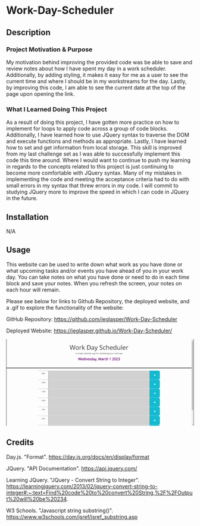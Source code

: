 # Work-Day-Scheduler

## Description

### Project Motivation & Purpose
My motivation behind improving the provided code was be able to save and review notes about how I have spent my day in a work scheduler. Additionally, by adding styling, it makes it easy for me as a user to see the current time and where I should be in my workstreams for the day. Lastly, by improving this code, I am able to see the current date at the top of the page upon opening the link.

### What I Learned Doing This Project

As a result of doing this project, I have gotten more practice on how to implement for loops to apply code across a group of code blocks. Additionally, I have learned how to use JQuery syntax to traverse the DOM and execute functions and methods as appropriate. Lastly, I have learned how to set and get information from local storage. This skill is improved from my last challenge set as I was able to successfully implement this code this time around. Where I would want to continue to push my learning in regards to the concepts related to this project is just continuing to become more comfortable with JQuery syntax. Many of my mistakes in implementing the code and meeting the acceptance criteria had to do with small errors in my syntax that threw errors in my code. I will commit to studying JQuery more to improve the speed in which I can code in JQuery in the future.

## Installation

N/A

## Usage

This website can be used to write down what work as you have done or what upcoming tasks and/or events you have ahead of you in your work day. You can take notes on what you have done or need to do in each time block and save your notes. When you refresh the screen, your notes on each hour will remain. 

Please see below for links to Github Repository, the deployed website, and a .gif to explore the functionality of the website:

GitHub Repository: https://github.com/jeglasper/Work-Day-Scheduler

Deployed Website: https://jeglasper.github.io/Work-Day-Scheduler/

![Portfolio Preview](./assets/images/Work%20Day%20Scheduler%20Functionality.gif)

## Credits

Day.js. "Format". https://day.js.org/docs/en/display/format

JQuery. "API Documentation". https://api.jquery.com/

Learning JQuery. "JQuery - Convert String to Integer". https://learningjquery.com/2013/02/jquery-convert-string-to-integer#:~:text=Find%20code%20to%20convert%20String,%2F%2FOutput%20will%20be%20234.

W3 Schools. "Javascript string substring()". https://www.w3schools.com/jsref/jsref_substring.asp



